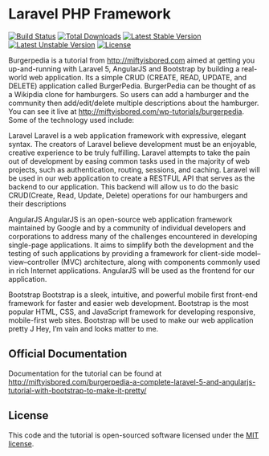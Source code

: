 # Laravel PHP Framework

[![Build Status](https://travis-ci.org/laravel/framework.svg)](https://travis-ci.org/laravel/framework)
[![Total Downloads](https://poser.pugx.org/laravel/framework/d/total.svg)](https://packagist.org/packages/laravel/framework)
[![Latest Stable Version](https://poser.pugx.org/laravel/framework/v/stable.svg)](https://packagist.org/packages/laravel/framework)
[![Latest Unstable Version](https://poser.pugx.org/laravel/framework/v/unstable.svg)](https://packagist.org/packages/laravel/framework)
[![License](https://poser.pugx.org/laravel/framework/license.svg)](https://packagist.org/packages/laravel/framework)

Burgerpedia is a tutorial from http://miftyisbored.com aimed at getting you up-and-running with Laravel 5, AngularJS and Bootstrap by building a real-world web application. Its a simple CRUD (CREATE, READ, UPDATE, and DELETE) application called BurgerPedia. BurgerPedia can be thought of as a Wikipdia clone for hamburgers. So users can add a hamburger and the community then add/edit/delete multiple descriptions about the hamburger. You can see it live at http://miftyisbored.com/wp-tutorials/burgerpedia. Some of the technology used include:

Laravel
Laravel is a web application framework with expressive, elegant syntax. The creators of Laravel believe development must be an enjoyable, creative experience to be truly fulfilling. Laravel attempts to take the pain out of development by easing common tasks used in the majority of web projects, such as authentication, routing, sessions, and caching. Laravel will be used in our web application to create a RESTFUL API that serves as the backend to our application. This backend will allow us to do the basic CRUD(Create, Read, Update, Delete) operations for our hamburgers and their descriptions

AngularJS
AngularJS is an open-source web application framework maintained by Google and by a community of individual developers and corporations to address many of the challenges encountered in developing single-page applications. It aims to simplify both the development and the testing of such applications by providing a framework for client-side model–view–controller (MVC) architecture, along with components commonly used in rich Internet applications. AngularJS will be used as the frontend for our application.

Bootstrap
Bootstrap is a sleek, intuitive, and powerful mobile first front-end framework for faster and easier web development. Bootstrap is the most popular HTML, CSS, and JavaScript framework for developing responsive, mobile-first web sites. Bootstrap will be used to make our web application pretty J Hey, I’m vain and looks matter to me.

## Official Documentation

Documentation for the tutorial can be found at http://miftyisbored.com/burgerpedia-a-complete-laravel-5-and-angularjs-tutorial-with-bootstrap-to-make-it-pretty/


## License

This code and the tutorial is open-sourced software licensed under the [MIT license](http://opensource.org/licenses/MIT).
